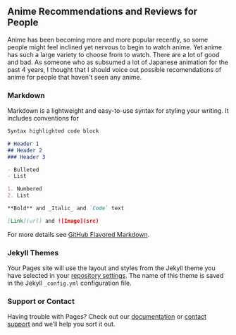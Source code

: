 ## Anime Recommendations and Reviews for People

Anime has been becoming more and more popular recently, so some people might feel inclined yet nervous to begin to watch anime. Yet anime has such a large variety to choose from to watch. There are a lot of good and bad. As someone who as subsumed a lot of Japanese animation for the past 4 years, I thought that I should voice out possible recomendations of anime for people that haven't seen any anime. 

### Markdown

Markdown is a lightweight and easy-to-use syntax for styling your writing. It includes conventions for

```markdown
Syntax highlighted code block

# Header 1
## Header 2
### Header 3

- Bulleted
- List

1. Numbered
2. List

**Bold** and _Italic_ and `Code` text

[Link](url) and ![Image](src)
```

For more details see [GitHub Flavored Markdown](https://guides.github.com/features/mastering-markdown/).

### Jekyll Themes

Your Pages site will use the layout and styles from the Jekyll theme you have selected in your [repository settings](https://github.com/TrumanFung/PersonalFavoriteAnimes/settings). The name of this theme is saved in the Jekyll `_config.yml` configuration file.

### Support or Contact

Having trouble with Pages? Check out our [documentation](https://docs.github.com/categories/github-pages-basics/) or [contact support](https://github.com/contact) and we’ll help you sort it out.
